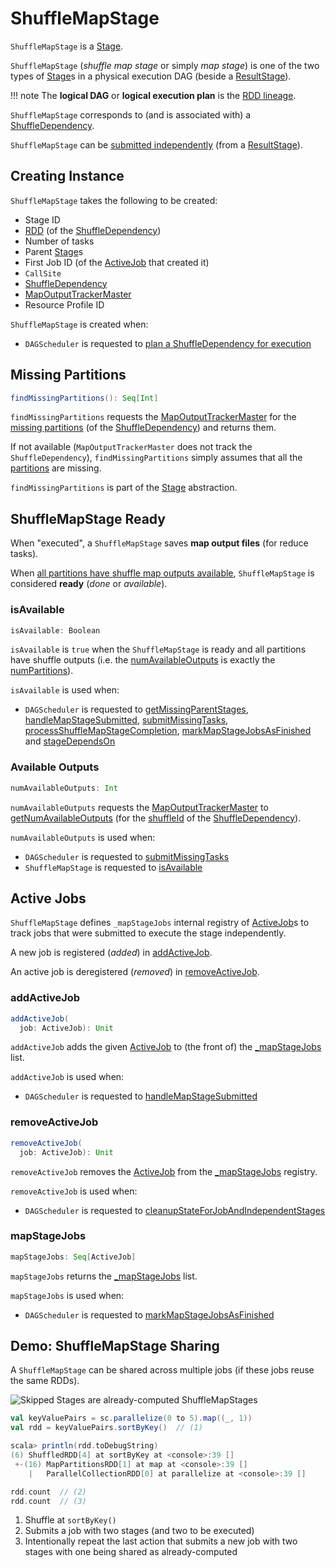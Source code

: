 # ShuffleMapStage

`ShuffleMapStage` is a [Stage](Stage.md).

`ShuffleMapStage` (_shuffle map stage_ or simply _map stage_) is one of the two types of [Stage](Stage.md)s in a physical execution DAG (beside a [ResultStage](ResultStage.md)).

!!! note
    The **logical DAG** or **logical execution plan** is the [RDD lineage](../rdd/lineage.md).

`ShuffleMapStage` corresponds to (and is associated with) a [ShuffleDependency](#shuffleDep).

`ShuffleMapStage` can be [submitted independently](DAGScheduler.md#submitMapStage) (from a [ResultStage](ResultStage.md)).

## Creating Instance

`ShuffleMapStage` takes the following to be created:

* <span id="id"> Stage ID
* <span id="rdd"> [RDD](../rdd/ShuffleDependency.md#rdd) (of the [ShuffleDependency](#shuffleDep))
* <span id="numTasks"> Number of tasks
* <span id="parents"> Parent [Stage](Stage.md)s
* <span id="firstJobId"> First Job ID (of the [ActiveJob](ActiveJob.md) that created it)
* <span id="callSite"> `CallSite`
* <span id="shuffleDep"> [ShuffleDependency](../rdd/ShuffleDependency.md)
* <span id="mapOutputTrackerMaster"> [MapOutputTrackerMaster](MapOutputTrackerMaster.md)
* <span id="resourceProfileId"> Resource Profile ID

`ShuffleMapStage` is created when:

* `DAGScheduler` is requested to [plan a ShuffleDependency for execution](DAGScheduler.md#createShuffleMapStage)

## <span id="findMissingPartitions"> Missing Partitions

```scala
findMissingPartitions(): Seq[Int]
```

`findMissingPartitions` requests the [MapOutputTrackerMaster](#mapOutputTrackerMaster) for the [missing partitions](MapOutputTrackerMaster.md#findMissingPartitions) (of the [ShuffleDependency](#shuffleDep)) and returns them.

If not available (`MapOutputTrackerMaster` does not track the `ShuffleDependency`), `findMissingPartitions` simply assumes that all the [partitions](Stage.md#numPartitions) are missing.

`findMissingPartitions` is part of the [Stage](Stage.md#findMissingPartitions) abstraction.

## ShuffleMapStage Ready

When "executed", a `ShuffleMapStage` saves **map output files** (for reduce tasks).

When [all partitions have shuffle map outputs available](#isAvailable), `ShuffleMapStage` is considered **ready** (_done_ or _available_).

### <span id="isAvailable"> isAvailable

```scala
isAvailable: Boolean
```

`isAvailable` is `true` when the `ShuffleMapStage` is ready and all partitions have shuffle outputs (i.e. the [numAvailableOutputs](#numAvailableOutputs) is exactly the [numPartitions](Stage.md#numPartitions)).

`isAvailable` is used when:

* `DAGScheduler` is requested to [getMissingParentStages](DAGScheduler.md#getMissingParentStages), [handleMapStageSubmitted](DAGScheduler.md#handleMapStageSubmitted), [submitMissingTasks](DAGScheduler.md#submitMissingTasks), [processShuffleMapStageCompletion](DAGScheduler.md#processShuffleMapStageCompletion), [markMapStageJobsAsFinished](DAGScheduler.md#markMapStageJobsAsFinished) and [stageDependsOn](DAGScheduler.md#stageDependsOn)

### <span id="numAvailableOutputs"> Available Outputs

```scala
numAvailableOutputs: Int
```

`numAvailableOutputs` requests the [MapOutputTrackerMaster](#mapOutputTrackerMaster) to [getNumAvailableOutputs](MapOutputTrackerMaster.md#getNumAvailableOutputs) (for the [shuffleId](../rdd/ShuffleDependency.md#shuffleId) of the [ShuffleDependency](#shuffleDep)).

`numAvailableOutputs` is used when:

* `DAGScheduler` is requested to [submitMissingTasks](DAGScheduler.md#submitMissingTasks)
* `ShuffleMapStage` is requested to [isAvailable](#isAvailable)

## <span id="_mapStageJobs"><span id="mapStageJobs"> Active Jobs

`ShuffleMapStage` defines `_mapStageJobs` internal registry of [ActiveJob](ActiveJob.md)s to track jobs that were submitted to execute the stage independently.

A new job is registered (_added_) in [addActiveJob](#addActiveJob).

An active job is deregistered (_removed_) in [removeActiveJob](#removeActiveJob).

### <span id="addActiveJob"> addActiveJob

```scala
addActiveJob(
  job: ActiveJob): Unit
```

`addActiveJob` adds the given [ActiveJob](ActiveJob.md) to (the front of) the [_mapStageJobs](#_mapStageJobs) list.

`addActiveJob` is used when:

* `DAGScheduler` is requested to [handleMapStageSubmitted](DAGScheduler.md#handleMapStageSubmitted)

### <span id="removeActiveJob"> removeActiveJob

```scala
removeActiveJob(
  job: ActiveJob): Unit
```

`removeActiveJob` removes the [ActiveJob](ActiveJob.md) from the [_mapStageJobs](#_mapStageJobs) registry.

`removeActiveJob` is used when:

* `DAGScheduler` is requested to [cleanupStateForJobAndIndependentStages](DAGScheduler.md#cleanupStateForJobAndIndependentStages)

### <span id="mapStageJobs"> mapStageJobs

```scala
mapStageJobs: Seq[ActiveJob]
```

`mapStageJobs` returns the [_mapStageJobs](#_mapStageJobs) list.

`mapStageJobs` is used when:

* `DAGScheduler` is requested to [markMapStageJobsAsFinished](DAGScheduler.md#markMapStageJobsAsFinished)

## Demo: ShuffleMapStage Sharing

A `ShuffleMapStage` can be shared across multiple jobs (if these jobs reuse the same RDDs).

![Skipped Stages are already-computed ShuffleMapStages](../images/scheduler/dagscheduler-webui-skipped-stages.png)

```scala
val keyValuePairs = sc.parallelize(0 to 5).map((_, 1))
val rdd = keyValuePairs.sortByKey()  // (1)

scala> println(rdd.toDebugString)
(6) ShuffledRDD[4] at sortByKey at <console>:39 []
 +-(16) MapPartitionsRDD[1] at map at <console>:39 []
    |   ParallelCollectionRDD[0] at parallelize at <console>:39 []

rdd.count  // (2)
rdd.count  // (3)
```

1. Shuffle at `sortByKey()`
1. Submits a job with two stages (and two to be executed)
1. Intentionally repeat the last action that submits a new job with two stages with one being shared as already-computed
